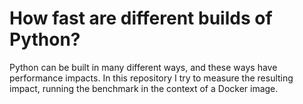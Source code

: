 # How fast are different builds of Python?

Python can be built in many different ways, and these ways have performance impacts.
In this repository I try to measure the resulting impact, running the benchmark in the context of a Docker image.

